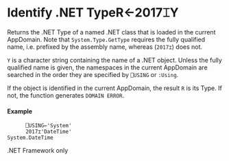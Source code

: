 




<h1 class="heading"><span class="name">Identify .NET Type</span><span class="command">R←2017⌶Y</span></h1>

Returns the .NET Type of a named .NET class that is loaded in the current AppDomain. Note that `System.Type.GetType` requires the fully qualified name, i.e. prefixed by the assembly name, whereas (`2017⌶`) does not.


`Y` is a character string containing the name of a .NET object. Unless the fully qualified name is given, the namespaces in the current AppDomain are searched in the order they are specified by  `⎕USING` or `:Using`.


If the object is identified in the current AppDomain, the result `R` is its Type. If not, the function generates `DOMAIN ERROR`.

#### Example
```apl
      ⎕USING←'System'
      2017⌶'DateTime'
System.DateTime
```



.NET Framework only


